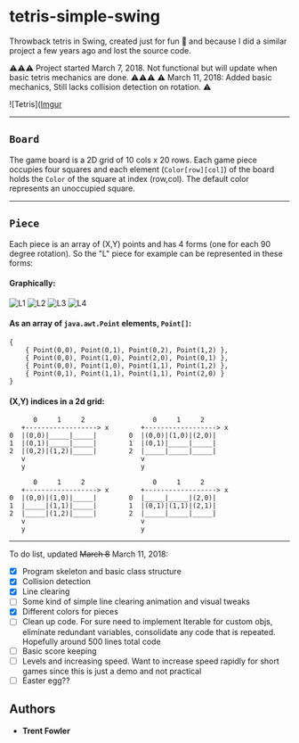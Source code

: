 # tetris-simple-swing

Throwback tetris in Swing, created just for fun :space_invader: and because I did a similar project a few years ago and lost the source code.

:warning::warning::warning: Project started March 7, 2018. Not functional but will update when basic tetris mechanics are done. :warning::warning::warning:
:warning: March 11, 2018: Added basic mechanics, Still lacks collision detection on rotation. :warning: 

![Tetris]([Imgur](https://i.imgur.com/Tlgw69G.gif)

---

## ```Board```

The game board is a 2D grid of 10 cols x 20 rows. Each game piece occupies four squares and each element (```Color[row][col]```) of the board holds the ```Color``` of the square at index (row,col). The default color represents an unoccupied square. 

---

## ```Piece```

Each piece is an array of (X,Y) points and has 4 forms (one for each 90 degree rotation). So the "L" piece for example can be represented in these forms:

#### Graphically:

![L1](https://i.imgur.com/BwikjfQ.png)
![L2](https://i.imgur.com/GSTufYk.png)
![L3](https://i.imgur.com/8ALZqZI.png)
![L4](https://i.imgur.com/8wlKCek.png)



#### As an array of ```java.awt.Point``` elements, ```Point[]```:

    {
        { Point(0,0), Point(0,1), Point(0,2), Point(1,2) },
        { Point(0,0), Point(1,0), Point(2,0), Point(0,1) },
        { Point(0,0), Point(1,0), Point(1,1), Point(1,2) },
        { Point(0,1), Point(1,1), Point(1,1), Point(2,0) }
    }



#### (X,Y) indices in a 2d grid:

          0     1     2                 0     1     2      
       +------------------> x        +------------------> x
    0  |(0,0)|_____|_____|        0  |(0,0)|(1,0)|(2,0)|   
    1  |(0,1)|_____|_____|        1  |(0,1)|_____|_____|   
    2  |(0,2)|(1,2)|_____|        2  |_____|_____|_____|   
       v                             v                     
       y                             y                     
    
          0     1     2                 0     1     2      
       +------------------> x        +------------------> x
    0  |(0,0)|(1,0)|_____|        0  |_____|_____|(2,0)|   
    1  |_____|(1,1)|_____|        1  |(0,1)|(1,1)|(2,1)|   
    2  |_____|(1,2)|_____|        2  |_____|_____|_____|   
       v                             v                     
       y                             y                     

---

To do list, updated ~~March 8~~ March 11, 2018: 
- [X] Program skeleton and basic class structure
- [X] Collision detection 
- [X] Line clearing 
- [ ] Some kind of simple line clearing animation and visual tweaks 
- [X] Different colors for pieces
- [ ] Clean up code. For sure need to implement Iterable for custom objs, eliminate redundant variables, consolidate any code that is repeated. Hopefully around 500 lines total code
- [ ] Basic score keeping
- [ ] Levels and increasing speed. Want to increase speed rapidly for short games since this is just a demo and not practical
- [ ] Easter egg??

## Authors

* **Trent Fowler**
